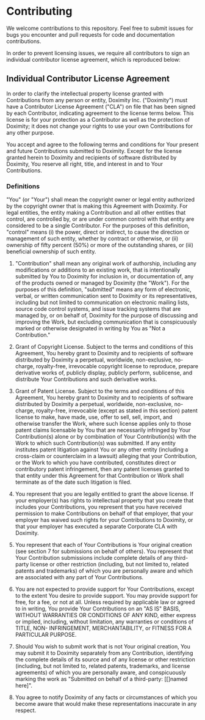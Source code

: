 # Contributing

We welcome contributions to this repository. Feel free to submit issues for bugs you encounter and pull requests for code and documentation contributions.

In order to prevent licensing issues, we require all contributors to sign an individual contributor license agreement, which is reproduced below:

## Individual Contributor License Agreement

In order to clarify the intellectual property license granted with Contributions from any person or entity, Doximity Inc. ("Doximity") must have a Contributor License Agreement ("CLA") on file that has been signed by each Contributor, indicating agreement to the license terms below. This license is for your protection as a Contributor as well as the protection of Doximity; it does not change your rights to use your own Contributions for any other purpose.

You accept and agree to the following terms and conditions for Your present and future Contributions submitted to Doximity. Except for the license granted herein to Doximity and recipients of software distributed by Doximity, You reserve all right, title, and interest in and to Your Contributions.

### Definitions

"You" (or "Your") shall mean the copyright owner or legal entity authorized by the copyright owner that is making this Agreement with Doximity. For legal entities, the entity making a Contribution and all other entities that control, are controlled by, or are under common control with that entity are considered to be a single Contributor. For the purposes of this definition, "control" means (i) the power, direct or indirect, to cause the direction or management of such entity, whether by contract or otherwise, or (ii) ownership of fifty percent (50%) or more of the outstanding shares, or (iii) beneficial ownership of such entity.

1. "Contribution" shall mean any original work of authorship, including any modifications or additions to an existing work, that is intentionally submitted by You to Doximity for inclusion in, or documentation of, any of the products owned or managed by Doximity (the "Work"). For the purposes of this definition, "submitted" means any form of electronic, verbal, or written communication sent to Doximity or its representatives, including but not limited to communication on electronic mailing lists, source code control systems, and issue tracking systems that are managed by, or on behalf of, Doximity for the purpose of discussing and improving the Work, but excluding communication that is conspicuously marked or otherwise designated in writing by You as "Not a Contribution."

2. Grant of Copyright License. Subject to the terms and conditions of this Agreement, You hereby grant to Doximity and to recipients of software distributed by Doximity a perpetual, worldwide, non-exclusive, no-charge, royalty-free, irrevocable copyright license to reproduce, prepare derivative works of, publicly display, publicly perform, sublicense, and distribute Your Contributions and such derivative works.

3. Grant of Patent License. Subject to the terms and conditions of this Agreement, You hereby grant to Doximity and to recipients of software distributed by Doximity a perpetual, worldwide, non-exclusive, no-charge, royalty-free, irrevocable (except as stated in this section) patent license to make, have made, use, offer to sell, sell, import, and otherwise transfer the Work, where such license applies only to those patent claims licensable by You that are necessarily infringed by Your Contribution(s) alone or by combination of Your Contribution(s) with the Work to which such Contribution(s) was submitted. If any entity institutes patent litigation against You or any other entity (including a cross-claim or counterclaim in a lawsuit) alleging that your Contribution, or the Work to which you have contributed, constitutes direct or contributory patent infringement, then any patent licenses granted to that entity under this Agreement for that Contribution or Work shall terminate as of the date such litigation is filed.

4. You represent that you are legally entitled to grant the above license. If your employer(s) has rights to intellectual property that you create that includes your Contributions, you represent that you have received permission to make Contributions on behalf of that employer, that your employer has waived such rights for your Contributions to Doximity, or that your employer has executed a separate Corporate CLA with Doximity.

5. You represent that each of Your Contributions is Your original creation (see section 7 for submissions on behalf of others). You represent that Your Contribution submissions include complete details of any third-party license or other restriction (including, but not limited to, related patents and trademarks) of which you are personally aware and which are associated with any part of Your Contributions.

6. You are not expected to provide support for Your Contributions, except to the extent You desire to provide support. You may provide support for free, for a fee, or not at all. Unless required by applicable law or agreed to in writing, You provide Your Contributions on an "AS IS" BASIS, WITHOUT WARRANTIES OR CONDITIONS OF ANY KIND, either express or implied, including, without limitation, any warranties or conditions of TITLE, NON- INFRINGEMENT, MERCHANTABILITY, or FITNESS FOR A PARTICULAR PURPOSE.

7. Should You wish to submit work that is not Your original creation, You may submit it to Doximity separately from any Contribution, identifying the complete details of its source and of any license or other restriction (including, but not limited to, related patents, trademarks, and license agreements) of which you are personally aware, and conspicuously marking the work as "Submitted on behalf of a third-party: [[]named here]".

8. You agree to notify Doximity of any facts or circumstances of which you become aware that would make these representations inaccurate in any respect.
